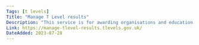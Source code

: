 ```yaml
---
Tags: [t levels]
Title: "Manage T Level results"
Description: "This service is for awarding organisations and education providers who deliver T Level qualifications. It is managed and run by the Department for Education (DfE)."
Link: https://manage-tlevel-results.tlevels.gov.uk/
DateAdded: 2023-07-28
---
```

